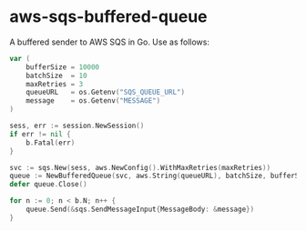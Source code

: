 # aws-sqs-buffered-queue

A buffered sender to AWS SQS in Go. Use as follows:

```go
var (
	bufferSize = 10000
	batchSize  = 10
	maxRetries = 3
	queueURL   = os.Getenv("SQS_QUEUE_URL")
	message    = os.Getenv("MESSAGE")
)

sess, err := session.NewSession()
if err != nil {
	b.Fatal(err)
}

svc := sqs.New(sess, aws.NewConfig().WithMaxRetries(maxRetries))
queue := NewBufferedQueue(svc, aws.String(queueURL), batchSize, bufferSize)
defer queue.Close()

for n := 0; n < b.N; n++ {
	queue.Send(&sqs.SendMessageInput{MessageBody: &message})
}
```

